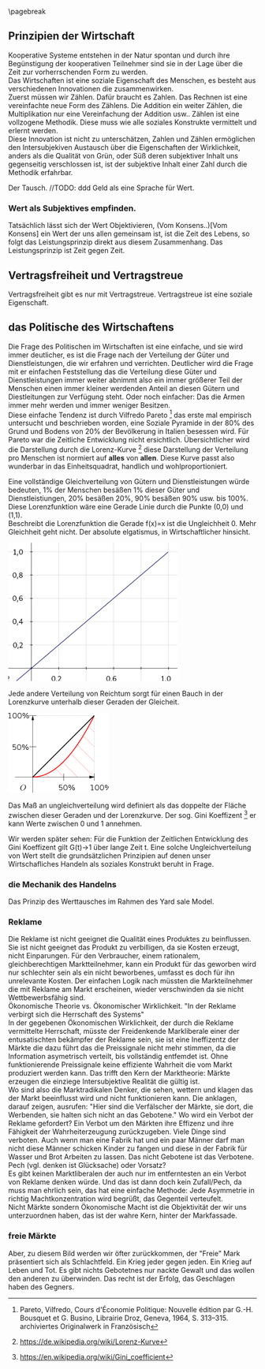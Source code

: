 \pagebreak

## Prinzipien der Wirtschaft

Kooperative Systeme entstehen in der Natur spontan und durch ihre Begünstigung der kooperativen Teilnehmer sind sie in der Lage über die Zeit zur vorherrschenden Form zu werden.  
Das Wirtschaften ist eine soziale Eigenschaft des Menschen, es besteht aus verschiedenen Innovationen die zusammenwirken.  
Zuerst müssen wir Zählen. Dafür braucht es Zahlen. Das Rechnen ist eine vereinfachte neue Form des Zählens. Die Addition ein weiter Zählen, die Multiplikation nur eine Vereinfachung der Addition usw.. Zählen ist eine vollzogene Methodik. Diese muss wie alle soziales Konstrukte vermittelt und erlernt werden.  
Diese Innovation ist nicht zu unterschätzen, Zahlen und Zählen ermöglichen den Intersubjekiven Austausch über die Eigenschaften der Wirklichkeit, anders als die Qualität von Grün, oder Süß deren subjektiver Inhalt uns gegenseitig verschlossen ist, ist der subjektive Inhalt einer Zahl durch die Methodik erfahrbar.  


Der Tausch.
//TODO: ddd
Geld als eine Sprache für Wert.  

### Wert als Subjektives empfinden.  

Tatsächlich lässt sich der Wert Objektivieren, (Vom Konsens..)[Vom Konsens] ein Wert der uns allen gemeinsam ist, ist die Zeit des Lebens, so folgt das Leistungsprinzip direkt aus diesem Zusammenhang. Das Leistungsprinzip ist Zeit gegen Zeit.



## Vertragsfreiheit und Vertragstreue

Vertragsfreiheit gibt es nur mit Vertragstreue. Vertragstreue ist eine soziale Eigenschaft.

## das Politische des Wirtschaftens

Die Frage des Politischen im Wirtschaften ist eine einfache, und sie wird immer deutlicher, es ist die Frage nach der Verteilung der Güter und Dienstleistungen, die wir erfahren und verrichten. Deutlicher wird die Frage mit er einfachen Feststellung das die Verteilung diese Güter und Dienstleistungen immer weiter abnimmt also ein immer größerer Teil der Menschen einen immer kleiner werdenden Anteil an diesen Gütern und Diestleitungen zur Verfügung steht. Oder noch einfacher: Das die Armen immer mehr werden und immer weniger Besitzen.  
Diese einfache Tendenz ist durch Vilfredo Pareto [^10_10_vp1] das erste mal empirisch untersucht und beschrieben worden, eine Soziale Pyramide in der 80% des Grund und Bodens von 20% der Bevölkerung in Italien besessen wird. Für Pareto war die Zeitliche Entwicklung nicht ersichtlich. 
Übersichtlicher wird die Darstellung durch die Lorenz-Kurve [^10_10_lok_1] diese Darstellung der Verteilung pro Menschen ist normiert auf **alles** von **allen**. Diese Kurve passt also wunderbar in das Einheitsquadrat, handlich und wohlproportioniert.  

Eine vollständige Gleichverteilung von Gütern und Dienstleistungen würde bedeuten, 1% der Menschen besäßen 1% dieser Güter und Dienstleistiungen, 20% besäßen 20%, 90% besäßen 90% usw. bis 100%. Diese Lorenzfunktion wäre eine Gerade Linie durch die Punkte (0,0) und (1,1).  
Beschreibt die Lorenzfunktion die Gerade f(x)=x ist die Ungleichheit 0. Mehr Gleichheit geht nicht. Der absolute elgatismus, in Wirtschaftlicher hinsicht.  

![Gini Koeffizent 0](resources/gini-0.png)  

Jede andere Verteilung von Reichtum sorgt für einen Bauch in der Lorenzkurve unterhalb dieser Geraden der Gleicheit.

![Gini Beispiel](resources/Gini-Coefficient-pure.png  "fig:gerahmt")

Das Maß an ungleichverteilung wird definiert als das doppelte der Fläche zwischen dieser Geraden und der Lorenzkurve. Der sog. Gini Koeffizent [^10_10_loc_1] er kann Werte zwischen 0 und 1 annehmen. 

Wir werden später sehen: Für die Funktion der Zeitlichen Entwicklung des Gini Koeffizent  gilt G(t)->1 über lange Zeit t. Eine solche Ungleichverteilung von Wert stellt die grundsätzlichen Prinzipien auf denen unser Wirtschafliches Handeln als soziales Konstrukt beruht in Frage.  



### die Mechanik des Handelns

Das Prinzip des Werttausches im Rahmen des Yard sale Model.


### Reklame

Die Reklame ist nicht geeignet die Qualität eines Produktes zu beinflussen. Sie ist nicht geeignet das Produkt zu verbilligen, da sie Kosten erzeugt, nicht Einparungen. Für den Verbraucher, einem rationalem, gleichberechtigen Marktteilnehmer, kann ein Produkt für das geworben wird nur schlechter sein als ein nicht beworbenes, umfasst es doch für ihn unrelevante Kosten. Der einfachen Logik nach müssten die Markteilnehmer die mit Reklame am Markt erscheinen, wieder verschwinden da sie nicht Wettbewerbsfähig sind.  
Ökonomische Theorie vs. Ökonomischer Wirklichkeit. "In der Reklame verbirgt sich die Herrschaft des Systems"  
In der gegebenen Ökonomischen Wirklichkeit, der durch die Reklame vermittelte Herrschaft, müsste der Freidenkende Markliberale einer der entusatischten bekämpfer der Reklame sein, sie ist eine Ineffizentz der Märkte die dazu führt das die Preissignale nicht mehr stimmen, da die Information asymetrisch verteilt, bis vollständig entfemdet ist. Ohne funktionierende Preissignale keine effiziente Wahrheit die vom Markt produziert werden kann. Das trifft den Kern der Marktheorie: Märkte erzeugen die einziege Intersubjektive Realität die gültig ist.  
Wo sind also die Marktradikalen Denker, die sehen, wettern und klagen das der Markt beeinflusst wird und nicht funktionieren kann. Die anklagen, darauf zeigen, ausrufen: "Hier sind die Verfälscher der Märkte, sie dort, die Werbenden, sie halten sich nicht an das Gebotene." Wo wird ein Verbot der Reklame gefordert? Ein Verbot um den Märkten ihre Effizenz und ihre Fähigkeit der Wahrheiterzeugung zurückzugeben. Viele Dinge sind verboten. Auch wenn man eine Fabrik hat und ein paar Männer darf man nicht diese Männer schicken Kinder zu fangen und diese in der Fabrik für Wasser und Brot Arbeiten zu lassen. Das nicht Gebotene ist das Verbotene.  
Pech (vgl. denken ist Glücksache) oder Vorsatz?  
Es gibt keinen Marktliberalen der auch nur im entferntesten an ein Verbot von Reklame denken würde. Und das ist dann doch kein Zufall/Pech, da muss man ehrlich sein, das hat eine einfache Methode: Jede Asymmetrie in richtig Machtkonzentration wird begrüßt, das Gegenteil verteufelt.  
Nicht Märkte sondern Ökonomische Macht ist die Objektivität der wir uns unterzuordnen haben, das ist der wahre Kern, hinter der Markfassade.  


### freie Märkte

Aber, zu diesem Bild werden wir öfter zurückkommen, der "Freie" Mark präsentiert sich als Schlachtfeld. Ein Krieg jeder gegen jeden. Ein Krieg auf Leben und Tot. Es gibt nichts Gebotetnes nur nackte Gewalt und das wollen den anderen zu überwinden. Das recht ist der Erfolg, das Geschlagen haben des Gegners.  
 
 

[^10_10_loc_1]: https://en.wikipedia.org/wiki/Gini_coefficient
[^10_10_vp1]: Pareto, Vilfredo, Cours d'Économie Politique: Nouvelle édition par G.-H. Bousquet et G. Busino, Librairie Droz, Geneva, 1964, S. 313–315. archiviertes Originalwerk in Französisch

[^10_10_lok_1]: https://de.wikipedia.org/wiki/Lorenz-Kurve 